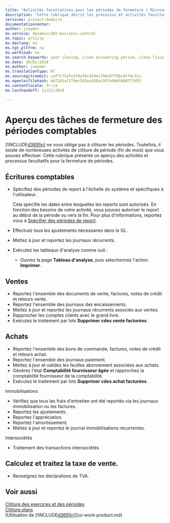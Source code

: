 ```yaml
---
title: "Activités facultatives pour les périodes de fermeture | Microsoft Docs"
description: "Cette rubrique décrit les processus et activités facultatifs pour la fermeture des périodes comptables dans Business Central."
services: project-madeira
documentationcenter: 
author: jswymer
ms.service: dynamics365-business-central
ms.topic: article
ms.devlang: na
ms.tgt_pltfrm: na
ms.workload: na
ms.search.keywords: year closing, close accounting period, close fiscal year, aging, creditor payments, vendor payments
ms.date: 10/01/2018
ms.author: jswymer
ms.translationtype: HT
ms.sourcegitcommit: caf7cf5afe370af0c4294c794c0ff9bc8ff4c31c
ms.openlocfilehash: ab72d1af179ec543ea358ac957e9b658987f7d53
ms.contentlocale: fr-ca
ms.lasthandoff: 11/22/2018

---
```

# <a name="overview-of-tasks-to-close-accounting-periods"></a>Aperçu des tâches de fermeture des périodes comptables
[!INCLUDE[d365fin](includes/d365fin_md.md)] ne vous oblige pas à clôturer les périodes. Toutefois, il existe de nombreuses activités de clôture de période (fin de mois) que vous pouvez effectuer. Cette rubrique présente un aperçu des activités et processus facultatifs pour la fermeture de périodes.  

## <a name="general-ledger"></a>Écritures comptables
* Spécifiez des périodes de report à l'échelle du système et spécifiques à l'utilisateur.  

    Cela spécifie les dates entre lesquelles les reports sont autorisés. En fonction des besoins de votre activité, vous pouvez autoriser le report au début de la période ou vers la fin. Pour plus d'informations, reportez vous à [Spécifier des périodes de report](finance-how-specify-posting-periods.md).  
* Effectuez tous les ajustements nécessaires dans le GL.  
* Mettez à jour et reportez les journaux récurrents.  
  <!--* Process Consolidations-->
* Exécutez les tableaux d'analyse comme suit :  
  * Ouvrez la page **Tableau d'analyse**, puis sélectionnez l'action **Imprimer**.  

## <a name="sales-and-receivables"></a>Ventes
* Reportez l'ensemble des documents de vente, factures, notes de crédit et retours vente.  
* Reportez l'ensemble des journaux des encaissements.  
* Mettez à jour et reportez les journaux récurrents associés aux ventes.  
* Rapprocher les comptes clients avec le grand livre.  
* Exécutez le traitement par lots **Supprimer cdes vente facturées**.  

## <a name="purchases-and-payables"></a>Achats
* Reportez l'ensemble des bons de commande, factures, notes de crédit et retours achat.  
* Reportez l'ensemble des journaux paiement.  
* Mettez à jour et validez les feuilles abonnement associées aux achats.  
* Générez l'état **Comptabilité fournisseur âgée** et rapprochez la comptabilité fournisseur de la comptabilité.  
* Exécutez le traitement par lots **Supprimer cdes achat facturées**.  

Immobilisations
* Vérifiez que tous les frais d'entretien ont été reportés via les journaux immobilisation ou les factures.
* Reportez les ajustements.
* Reportez l'appréciation.
* Reportez l'amortissement.
* Mettez à jour et reportez le journal immobilisations récurrentes.

Intersociétés
* Traitement des transactions intersociétés

## <a name="calculate-and-process-sales-tax"></a>Calculez et traitez la taxe de vente.
* Renseignez les déclarations de TVA.  

## <a name="see-also"></a>Voir aussi
[Clôture des exercices et des périodes](year-close-years-periods.md)  
[Clôture plans](year-close-books.md)  
[Utilisation de [!INCLUDE[d365fin](includes/d365fin_md.md)]](ui-work-product.md)

